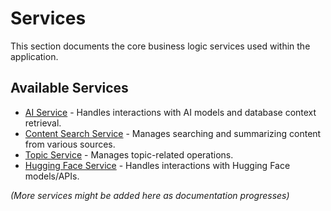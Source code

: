 # Services

This section documents the core business logic services used within the application.

## Available Services

-   [AI Service](./ai_service.md) - Handles interactions with AI models and database context retrieval.
-   [Content Search Service](./contentSearch_service.md) - Manages searching and summarizing content from various sources.
-   [Topic Service](./topic_service.md) - Manages topic-related operations.
-   [Hugging Face Service](./huggingFace_service.md) - Handles interactions with Hugging Face models/APIs.

*(More services might be added here as documentation progresses)* 